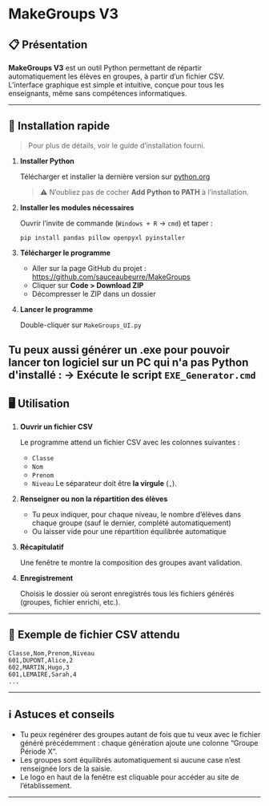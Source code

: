 # MakeGroups V3

## 📋 Présentation

**MakeGroups V3** est un outil Python permettant de répartir automatiquement les élèves en groupes, à partir d’un fichier CSV.
L’interface graphique est simple et intuitive, conçue pour tous les enseignants, même sans compétences informatiques.

---

## 🚀 Installation rapide

> Pour plus de détails, voir le guide d’installation fourni.

1. **Installer Python**

   Télécharger et installer la dernière version sur [python.org](https://www.python.org/downloads/)

   > ⚠️ N’oubliez pas de cocher **Add Python to PATH** à l’installation.

2. **Installer les modules nécessaires**

   Ouvrir l’invite de commande (`Windows + R` → `cmd`) et taper : 

   ```
   pip install pandas pillow openpyxl pyinstaller
   ```

3. **Télécharger le programme**

   * Aller sur la page GitHub du projet : https://github.com/sauceaubeurre/MakeGroups
   * Cliquer sur **Code > Download ZIP**
   * Décompresser le ZIP dans un dossier

4. **Lancer le programme**

   Double-cliquer sur `MakeGroups_UI.py`
   
Tu peux aussi générer un .exe pour pouvoir lancer ton logiciel sur un PC qui n'a pas Python d'installé :
	-> Exécute le script `EXE_Generator.cmd`
---

## 🖥️ Utilisation

1. **Ouvrir un fichier CSV**

   Le programme attend un fichier CSV avec les colonnes suivantes :

   * `Classe`
   * `Nom`
   * `Prenom`
   * `Niveau`
     Le séparateur doit être **la virgule** (`,`).

2. **Renseigner ou non la répartition des élèves**

   * Tu peux indiquer, pour chaque niveau, le nombre d’élèves dans chaque groupe (sauf le dernier, complété automatiquement)
   * Ou laisser vide pour une répartition équilibrée automatique

3. **Récapitulatif**

   Une fenêtre te montre la composition des groupes avant validation.

4. **Enregistrement**

   Choisis le dossier où seront enregistrés tous les fichiers générés (groupes, fichier enrichi, etc.).

---

## 📑 Exemple de fichier CSV attendu

```csv
Classe,Nom,Prenom,Niveau
601,DUPONT,Alice,2
602,MARTIN,Hugo,3
601,LEMAIRE,Sarah,4
...
```

---

## ℹ️ Astuces et conseils

* Tu peux regénérer des groupes autant de fois que tu veux avec le fichier généré précédemment : chaque génération ajoute une colonne “Groupe Période X”.
* Les groupes sont équilibrés automatiquement si aucune case n’est renseignée lors de la saisie.
* Le logo en haut de la fenêtre est cliquable pour accéder au site de l’établissement.

---